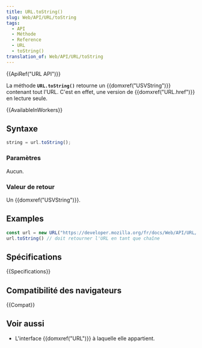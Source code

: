 ```yaml
---
title: URL.toString()
slug: Web/API/URL/toString
tags:
  - API
  - Méthode
  - Reference
  - URL
  - toString()
translation_of: Web/API/URL/toString
---
```


{{ApiRef("URL API")}}

La méthode **`URL.toString()`** retourne un {{domxref("USVString")}} contenant tout l'URL. C'est en effet, une version de {{domxref("URL.href")}} en lecture seule.

{{AvailableInWorkers}}

## Syntaxe

```js
string = url.toString();
```

### Paramètres

Aucun.

### Valeur de retour

Un {{domxref("USVString")}}.

## Examples

```js
const url = new URL("https://developer.mozilla.org/fr/docs/Web/API/URL/toString");
url.toString() // doit retourner l'URL en tant que chaîne
```

## Spécifications

{{Specifications}}

## Compatibilité des navigateurs

{{Compat}}

## Voir aussi

- L'interface {{domxref("URL")}} à laquelle elle appartient.
